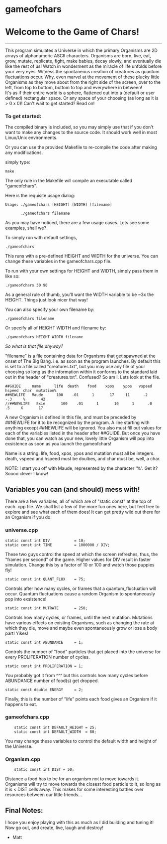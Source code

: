 # gameofchars

# **Welcome to the Game of Chars!**

***********
This program simulates a Universe in which the primary Organisms are 2D arrays of alphanumeric ASCII characters. Organisms are born, live, eat,
grow, mutate, replicate, fight, make babies, decay slowly, and eventually die like the rest of us!  Watch in wonderment as the miracle of life unfolds
before your very eyes.  Witness the spontaneous creation of creatures as quantum fluctuations occur.  Why, even marvel at the movement of these plucky
little Organisms as they move about from the right side of the screen, over to the left, from top to bottom, bottom to top and everywhere in between!  
It's as if their entire world is a sphere, flattened out into a (default or user defined) rectangular space. Or any space of your choosing 
(as long as it is > 0 x 0)!  Can't wait to get started?  Read on!

### To get started: 

The compiled binary is included, so you may simply use that if you don't want to make any changes to the source code. It should work well in most
Linux/Unix environments.

Or you can use the provided Makefile to re-compile the code after making any modifications.

simply type:

    make

The only rule in the Makefile will compile an executable called "gameofchars".

Here is the requisite usage dialog:

    Usage: ./gameofchars [HEIGHT] [WIDTH] [filename]
  
           ./gameofchars filename

As you may have noticed, there are a few usage cases.  Lets see some examples, shall we?


To simply run with default settings, 

    ./gameofchars
    
This runs with a pre-defined HEIGHT and WIDTH for the universe. You can change these variables in the gameofchars.cpp file.


To run with your own settings for HEIGHT and WIDTH, simply pass them in like so:
    
    ./gameofchars 30 90
    
As a general rule of thumb, you'll want the WIDTH variable to be ~3x the HEIGHT.  Things just look nicer that way!


You can also specify your own filename by:

    ./gameofchars filename

Or specify all of HEIGHT WIDTH and filename by:

    ./gameofchars HEIGHT WIDTH filename

*So what is that file anyway?*

"filename" is a file containing data for Organisms that get spawned at the onset of The Big Bang. i.e. as soon as the program launches.
By default this is set to a file called "creatures.txt", but you may use any file of your choosing so long as the information within it
conforms to the standard laid out in the header of "creatures.txt".  Confused?  So am I.  Lets look at the file.

    ##GUIDE     name      life  death    food    xpos    ypos   vspeed  hspeed  char  mutation%
    ##NEWLIFE   Maude      100    .01      1       17     11      .2      -.3     %       42
    //##NEWLIFE   Exie       100    .01      1       10      1      .0       .5     X       17
    
A new Organism is defined in this file, and must be preceded by ##NEWLIFE for it to be recognized by the program. A line starting with anything
except ##NEWLIFE will be ignored.  You also must fill out values for each of the variables listed in the header after ##GUIDE.  But once you have
done that, you can watch as your new, lovely little Organism will pop into exsistence as soon as you launch the gameofchars!

Name is a string.  life, food, xpos, ypos and mutation must all be integers.  death, vspeed and hspeed must be doulbes, and char must be, well, a char.

NOTE: I start you off with Maude, represented by the character '%'.  Get it?  Soooo clever I know!

## Variables you can (and should) mess with!

There are a few variables, all of which are of "static const" at the top of each .cpp file.  We shall list a few of the more fun ones here, but
feel free to explore and see what each of them does!  It can get pretty wild out there for an Organism if you do.

### universe.cpp
    static const int DIV           = 10;
    static const int TIME          = 1000000 / DIV;
These two guys control the speed at which the screen refreshes, thus, the "frames per second" of the game.  Higher values for DIV result in
faster simulation. Change this by a factor of 10 or 100 and watch those puppies fly!


    static const int QUANT_FLUX    = 75;
Controls after how many cycles, or frames that a quantum_fluctuation will occur.  Quantum fluctuations cause a random Organism to spontaneously 
pop into exsistence!


    static const int MUTRATE       = 250;
Controls how many cycles, or frames, until the next mutation. Mutations have various effects on existing Organisms, such as changing the rate at 
which they die, move and maybe even spontaneously grow or lose a body part!  Yikes!


    static const int ABUNDANCE     = 1;
Controls the number of "food" particles that get placed into the universe for every PROLIFERATION number of cycles.


    static const int PROLIFERATION = 1;
You probably got it from ^^^ but this controls how many cycles before ABUNDANCE number of food(s) get dropped.


    static const double ENERGY     = 2;
Finally, this is the number of "life" points each food gives an Organism if it happens to eat.

### gameofchars.cpp
        static const int DEFAULT_HEIGHT = 25;
        static const int DEFAULT_WIDTH  = 80;
You may change these variables to control the default width and height of the Universe.  


### Organism.cpp
        static const int DIST = 50;
Distance a food has to be for an organism *not* to move towards it. Organisms will try to move towards the closest food particle to it, so long as it is
< DIST cells away.  This makes for some interesting battles over resources between our little friends...


## Final Notes:

I hope you enjoy playing with this as much as I did building and tuning it! Now go out, and create, live, laugh and destroy!

- Matt
